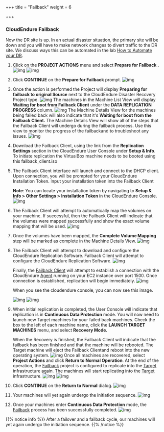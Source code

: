+++
title = "Failback"
weight = 6

+++
### CloudEndure Failback

Now the DR site is up. In an actual disaster situation, the primary site will be down and you will have to make network changes to divert traffic to the DR site. We discuss ways this can be automated in the lab [How to Automate your DR](/lab3/).


1. Click on the **PROJECT ACTIONS** menu and select **Prepare for Failback**
   .![img](https://docs.cloudendure.com/Content/Resources/Images/ed74.png?classes=shadow,border)
   ![img](https://docs.cloudendure.com/Content/Resources/Images/prepfail2.png?classes=shadow,border)

2. Click **CONTINUE** on the **Prepare for Failback** prompt.
   ![img](https://docs.cloudendure.com/Content/Resources/Images/prepfail3.png?classes=shadow,border)

3. Once the action is performed the Project will display **Preparing for failback to original Source** next to the CloudEndure Disaster Recovery Project type.
   ![img](https://docs.cloudendure.com/Content/Resources/Images/failb13.png?classes=shadow,border)
   The machines in the Machine List View will display **Waiting for boot from Failback Client** under the **DATA REPLICATION PROGRESS** column.
   ![img](https://docs.cloudendure.com/Content/Resources/Images/newfail1.png?classes=shadow,border)
   The Machine Details View for the machines being failed back will also indicate that it's **Waiting for boot from the Failback Client.** The Machine Details View will show all of the steps that the Failback Client will undergo during the failback process. Use this view to monitor the progress of the failbackand to troubleshoot any issues.
   ![img](https://docs.cloudendure.com/Content/Resources/Images/newfail2.png?classes=shadow,border)

4. Download the Failback Client, using the link from the **Replication Settings** section in the CloudEndure User Console under **Setup & Info**. To initiate replication the VirtualBox machine needs to be booted using this failback_client.iso

5. The Failback Client interface will launch and connect to the DHCP client. Upon connection, you will be prompted for your CloudEndure Installation Token. Input your installation token into the Failback Client

   

   **Note**: You can locate your installation token by navigating to **Setup & Info > Other Settings > Installation Token** in the CloudEndure Console.![img](https://docs.cloudendure.com/Content/Resources/Images/failb15.png?classes=shadow,border)

6. The Failback Client will attempt to automatically map the volumes on your machine. If successful, then the Failback Client will indicate that the volumes were mapped successfully and show the exact volume mapping that will be used.
   ![img](https://docs.cloudendure.com/Content/Resources/Images/failb4.png?classes=shadow,border)

7. Once the volumes have been mapped, the **Complete Volume Mapping** step will be marked as complete in the Machine Details View.
   ![img](https://docs.cloudendure.com/Content/Resources/Images/newfail72.png?classes=shadow,border)

8. The Failback Client will attempt to download and configure the CloudEndure Replication Software.
   Failback Client will attempt to configure the CloudEndure Replication Software.
   ![img](https://docs.cloudendure.com/Content/Resources/Images/failb7.png?classes=shadow,border)

   Finally, the [Failback Client](javascript:void(0);) will attempt to establish a connection with the CloudEndure [Agent](javascript:void(0);) running on your EC2 instance over port 1500. Once connection is established, replication will begin immediately.
   ![img](https://docs.cloudendure.com/Content/Resources/Images/failb20.png?classes=shadow,border)

   When you see the cloudendure console, you can now see this image. 

   ![img](https://docs.cloudendure.com/Content/Resources/Images/newfail9.png?classes=shadow,border)
   ![img](https://docs.cloudendure.com/Content/Resources/Images/newfail10.png?classes=shadow,border)

   

9. When initial replication is completed, the User Console will indicate that replication is in **Continuous Data Protection** mode. You will now need to launch new Target machines for your failed back machines. Check the box to the left of each machine name, click the **LAUNCH TARGET MACHINES** menu, and select **Recovery Mode.**

   When the  Recovery is finished, the Failback Client will indicate that the failback has been finished and that the machine will be rebooted. The Target machine will eject the Failback Clientand reboot into the new operating system.
   ![img](https://docs.cloudendure.com/Content/Resources/Images/failb17.png?classes=shadow,border)
   Once all machines are recovered, select **Project Actions** and click **Return to Normal Operation**. At the end of the operation, the [Failback](javascript:void(0);) project is configured to replicate into the [Target](javascript:void(0);) infrastructure again. The machines will start replicating into the [Target](javascript:void(0);) infrastructure.
   ![img](https://docs.cloudendure.com/Content/Resources/Images/pre10%20(1)%20(1).png?classes=shadow,border)
   ![img](https://docs.cloudendure.com/Content/Resources/Images/rep7.png?classes=shadow,border)

10. Click **CONTINUE** on the **Return to Normal** dialog.
    ![img](https://docs.cloudendure.com/Content/Resources/Images/pre11.png?classes=shadow,border)

11. Your machines will yet again undergo the initiation sequence.
    ![img](https://docs.cloudendure.com/Content/Resources/Images/pre12.png?classes=shadow,border)

12. Once your machines enter **Continuous Data Protection** mode, the [Failback](javascript:void(0);) process has been successfully completed.
    ![img](https://docs.cloudendure.com/Content/Resources/Images/pre13.png?classes=shadow,border)

{{% notice info %}}
After a failover and a failback cycle, our machines will yet again undergo the initiation sequence.
{{% /notice %}}

